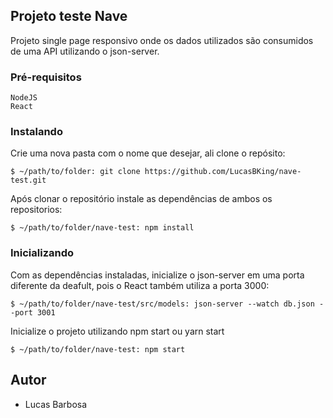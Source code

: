 ## Projeto teste Nave

Projeto single page responsivo onde os dados utilizados são consumidos de uma API utilizando o json-server.

### Pré-requisitos

```
NodeJS
React
```

### Instalando
Crie uma nova pasta com o nome que desejar, ali clone o repósito:
```
$ ~/path/to/folder: git clone https://github.com/LucasBKing/nave-test.git
```

Após clonar o repositório instale as dependências de ambos os repositorios:

```
$ ~/path/to/folder/nave-test: npm install
```

### Inicializando

Com as dependências instaladas, inicialize o json-server em uma porta diferente da deafult, pois o React também utiliza a porta 3000:

```
$ ~/path/to/folder/nave-test/src/models: json-server --watch db.json --port 3001
```

Inicialize o projeto utilizando npm start ou yarn start
```
$ ~/path/to/folder/nave-test: npm start

```

## Autor
* Lucas Barbosa
